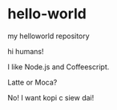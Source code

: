 # hello-world
my helloworld repository

hi humans!

I like Node.js and Coffeescript.

Latte or Moca?

No! I want kopi c siew dai!
